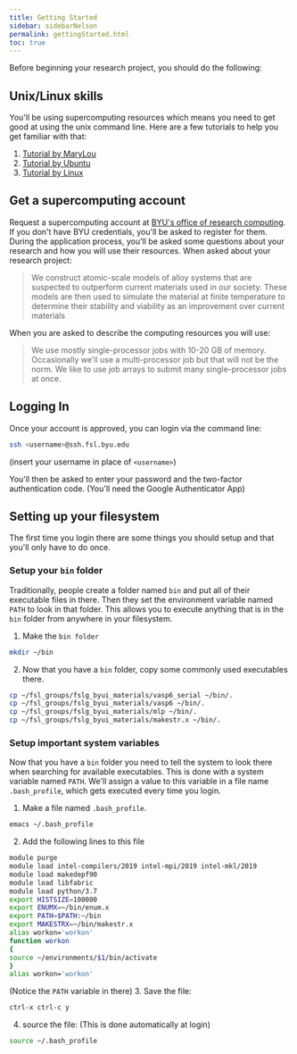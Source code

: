 ```yaml
---
title: Getting Started
sidebar: sidebarNelson
permalink: gettingStarted.html
toc: true
---
```



Before beginning  your research project, you should do the following:

## Unix/Linux skills

You'll be using supercomputing resources which means you need to get
good at using the unix command line.  Here are a few tutorials to help
you get familiar with that:

1. [Tutorial by MaryLou](https://rc.byu.edu/documentation/unix-tutorial/)
2. [Tutorial by Ubuntu](https://ubuntu.com/tutorials/command-line-for-beginners#1-overview)
3. [Tutorial by Linux](http://linuxcommand.org/)



## Get a supercomputing account

Request a supercomputing account at
[BYU's office of research computing][ml].  If you don't have BYU
credentials, you'll be asked to register for them.  During the
application process, you'll be asked some questions about your
research and how you will use their resources.  When asked about your
research project:

> We construct atomic-scale models of alloy systems that are suspected
> to outperform current materials used in our society.  These models
> are then used to simulate the material at finite temperature to
> determine their stability and viability as an improvement over
> current materials


When you are asked to describe the computing resources you will use:

> We use mostly single-processor jobs with 10-20 GB of memory.
> Occasionally we'll use a multi-processor job but that will not be
> the norm.  We like to use job arrays to submit many single-processor
> jobs at once.


## Logging In
Once your account is approved, you can login via the command line:

``` bash
ssh <username>@ssh.fsl.byu.edu
```
(insert your username in place of `<username>`)


You'll then be asked to enter your password and the two-factor
authentication code. (You'll need the Google Authenticator App)

## Setting up your filesystem
The first time you login there are some things you should setup and
that you'll only have to do once.

### Setup your `bin` folder

Traditionally, people create a folder named `bin` and put all of their
   executable files in there.  Then they set the environment variable
   named `PATH` to look in that folder.  This allows you to execute
   anything that is in the `bin` folder from anywhere in your
   filesystem.

1. Make the `bin folder`
``` bash  
mkdir ~/bin
```  
2. Now that you have a `bin` folder, copy some commonly used
executables there.  
``` bash  
cp ~/fsl_groups/fslg_byui_materials/vasp6_serial ~/bin/.
cp ~/fsl_groups/fslg_byui_materials/vasp6 ~/bin/.
cp ~/fsl_groups/fslg_byui_materials/mlp ~/bin/.
cp ~/fsl_groups/fslg_byui_materials/makestr.x ~/bin/.
```  

### Setup important system variables

Now that you have a `bin` folder you need to tell the system to look
there when searching for available executables.  This is done with a
system variable named `PATH`.  We'll assign a value to this variable
in a file name `.bash_profile`, which gets executed every time you
login.

1. Make a file named `.bash_profile`.  
``` bash  
emacs ~/.bash_profile
```
2. Add the following lines to this file  
``` bash
module purge
module load intel-compilers/2019 intel-mpi/2019 intel-mkl/2019
module load makedepf90
module load libfabric
module load python/3.7
export HISTSIZE=100000
export ENUMX=~/bin/enum.x
export PATH=$PATH:~/bin
export MAKESTRX=~/bin/makestr.x
alias workon='workon'
function workon
{
source ~/environments/$1/bin/activate
}
alias workon='workon'
```
(Notice the `PATH` variable in there)
3. Save the file:  
``` bash  
ctrl-x ctrl-c y
```  
4. source the file:  (This is done automatically at login)
``` bash  
source ~/.bash_profile
```  
[ml]:marylou.byu.edu
